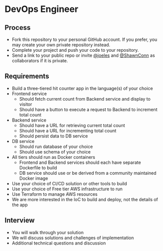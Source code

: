 
# DevOps Engineer

## Process
- Fork this repository to your personal GitHub account. If you prefer, you may create your own private repository instead.
- Complete your project and push your code to your repository.
- Send a link to your public repo or invite [@joeles](https://github.com/joeles) and [@ShawnConn](https://github.com/ShawnConn) as collaborators if it is private.

## Requirements

- Build a three-tiered hit counter app in the language(s) of your choice
- Frontend service 
    - Should fetch current count from Backend service and display to visitor
    - Should have a button to execute a request to Backend to increment total count
- Backend service 
    - Should have a URL for retrieving current total count
    - Should have a URL for incrementing total count
    - Should persist data to DB service
- DB service
    - Should run database of your choice
    - Should use schema of your choice
- All tiers should run as Docker containers
    - Frontend and Backend services should each have separate Dockerfile to build
    - DB service should use or be derived from a community maintained Docker image
- Use your choice of CI/CD solution or other tools to build 
- Use your choice of Free tier AWS infrastructure to run
- Use Terraform to manage AWS resources
- We are more interested in the IoC to build and deploy, not the details of the app

## Interview

- You will walk through your solution
- We will discuss solutions and challenges of implementation
- Additional technical questions and discussion
